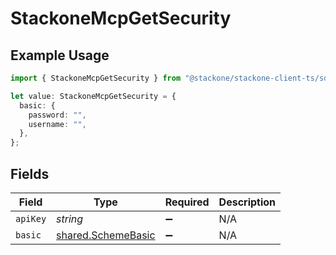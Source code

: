 # StackoneMcpGetSecurity

## Example Usage

```typescript
import { StackoneMcpGetSecurity } from "@stackone/stackone-client-ts/sdk/models/operations";

let value: StackoneMcpGetSecurity = {
  basic: {
    password: "",
    username: "",
  },
};
```

## Fields

| Field                                                           | Type                                                            | Required                                                        | Description                                                     |
| --------------------------------------------------------------- | --------------------------------------------------------------- | --------------------------------------------------------------- | --------------------------------------------------------------- |
| `apiKey`                                                        | *string*                                                        | :heavy_minus_sign:                                              | N/A                                                             |
| `basic`                                                         | [shared.SchemeBasic](../../../sdk/models/shared/schemebasic.md) | :heavy_minus_sign:                                              | N/A                                                             |